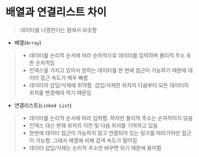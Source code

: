 # 배열과 연결리스트 차이

> 데이터를 나열한다는 점에서 비슷함

* 배열(`Array`)

> * 데이터를 논리적 순서에 따라 순차적으로 데이터를 입력하며 물리적 주소 또한 순차적임
> * 인덱스를 가지고 있어서 원하는 데이터를 한 번에 접근이 가능하기 때문에 데이터 접근 속도가 매우 빠름
> * 데이터의 삽입/삭제에 취약함. 삽입/삭제한 위치의 다음부터 모든 데이터의 위치를 변경해야 하기 때문임

* 연결리스트(`Linked List`)

> * 데이터를 논리적 순서에 따라 입력함. 하지만 물리적 주소는 순차적이지 않음
> * 인덱스 대신 현재 위치의 이전 및 다음 위치를 기억하고 있음
> * 한번에 데이터 접근이 가능하지 않고 연결되어 있는 링크를 따라가야만 접근이 가능함. 그래서 배열에 비해 검색 속도가 떨어짐
> * 데이터 삽입/삭제는 논리적 주소만 바꾸면 되기 때문에 용이함